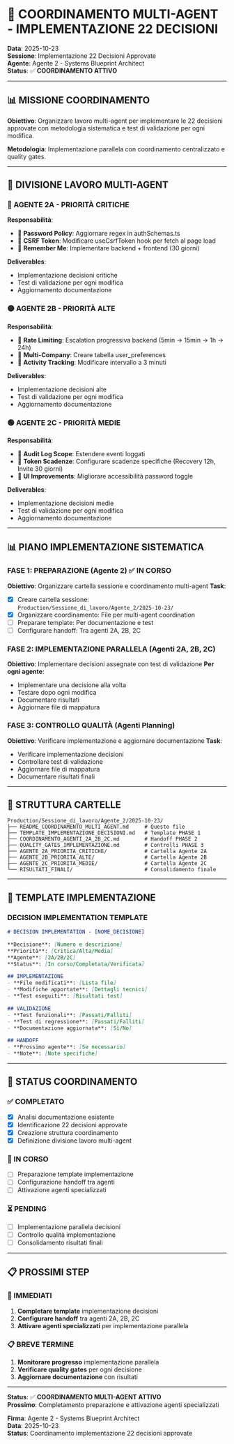 # 🎯 COORDINAMENTO MULTI-AGENT - IMPLEMENTAZIONE 22 DECISIONI

**Data**: 2025-10-23  
**Sessione**: Implementazione 22 Decisioni Approvate  
**Agente**: Agente 2 - Systems Blueprint Architect  
**Status**: ✅ **COORDINAMENTO ATTIVO**  

---

## 📊 MISSIONE COORDINAMENTO

**Obiettivo**: Organizzare lavoro multi-agent per implementare le 22 decisioni approvate con metodologia sistematica e test di validazione per ogni modifica.

**Metodologia**: Implementazione parallela con coordinamento centralizzato e quality gates.

---

## 🎯 DIVISIONE LAVORO MULTI-AGENT

### **🔴 AGENTE 2A - PRIORITÀ CRITICHE**
**Responsabilità**:
- 🎯 **Password Policy**: Aggiornare regex in authSchemas.ts
- 🎯 **CSRF Token**: Modificare useCsrfToken hook per fetch al page load
- 🎯 **Remember Me**: Implementare backend + frontend (30 giorni)

**Deliverables**:
- Implementazione decisioni critiche
- Test di validazione per ogni modifica
- Aggiornamento documentazione

### **🟡 AGENTE 2B - PRIORITÀ ALTE**
**Responsabilità**:
- 🎯 **Rate Limiting**: Escalation progressiva backend (5min → 15min → 1h → 24h)
- 🎯 **Multi-Company**: Creare tabella user_preferences
- 🎯 **Activity Tracking**: Modificare intervallo a 3 minuti

**Deliverables**:
- Implementazione decisioni alte
- Test di validazione per ogni modifica
- Aggiornamento documentazione

### **🟢 AGENTE 2C - PRIORITÀ MEDIE**
**Responsabilità**:
- 🎯 **Audit Log Scope**: Estendere eventi loggati
- 🎯 **Token Scadenze**: Configurare scadenze specifiche (Recovery 12h, Invite 30 giorni)
- 🎯 **UI Improvements**: Migliorare accessibilità password toggle

**Deliverables**:
- Implementazione decisioni medie
- Test di validazione per ogni modifica
- Aggiornamento documentazione

---

## 📊 PIANO IMPLEMENTAZIONE SISTEMATICA

### **FASE 1: PREPARAZIONE (Agente 2)** ✅ IN CORSO
**Obiettivo**: Organizzare cartella sessione e coordinamento multi-agent
**Task**:
- [x] Creare cartella sessione: `Production/Sessione_di_lavoro/Agente_2/2025-10-23/`
- [x] Organizzare coordinamento: File per multi-agent coordination
- [ ] Preparare template: Per documentazione e test
- [ ] Configurare handoff: Tra agenti 2A, 2B, 2C

### **FASE 2: IMPLEMENTAZIONE PARALLELA (Agenti 2A, 2B, 2C)**
**Obiettivo**: Implementare decisioni assegnate con test di validazione
**Per ogni agente**:
- Implementare una decisione alla volta
- Testare dopo ogni modifica
- Documentare risultati
- Aggiornare file di mappatura

### **FASE 3: CONTROLLO QUALITÀ (Agenti Planning)**
**Obiettivo**: Verificare implementazione e aggiornare documentazione
**Task**:
- Verificare implementazione decisioni
- Controllare test di validazione
- Aggiornare file di mappatura
- Documentare risultati finali

---

## 📁 STRUTTURA CARTELLE

```
Production/Sessione_di_lavoro/Agente_2/2025-10-23/
├── README_COORDINAMENTO_MULTI_AGENT.md     # Questo file
├── TEMPLATE_IMPLEMENTAZIONE_DECISIONI.md   # Template PHASE 1
├── COORDINAMENTO_AGENTI_2A_2B_2C.md        # Handoff PHASE 2
├── QUALITY_GATES_IMPLEMENTAZIONE.md        # Controlli PHASE 3
├── AGENTE_2A_PRIORITA_CRITICHE/            # Cartella Agente 2A
├── AGENTE_2B_PRIORITA_ALTE/                # Cartella Agente 2B
├── AGENTE_2C_PRIORITA_MEDIE/               # Cartella Agente 2C
└── RISULTATI_FINALI/                       # Consolidamento finale
```

---

## 🎯 TEMPLATE IMPLEMENTAZIONE

### **DECISION IMPLEMENTATION TEMPLATE**
```markdown
# DECISION IMPLEMENTATION - [NOME_DECISIONE]

**Decisione**: [Numero e descrizione]
**Priorità**: [Critica/Alta/Media]
**Agente**: [2A/2B/2C]
**Status**: [In corso/Completata/Verificata]

## IMPLEMENTAZIONE
- **File modificati**: [Lista file]
- **Modifiche apportate**: [Dettagli tecnici]
- **Test eseguiti**: [Risultati test]

## VALIDAZIONE
- **Test funzionali**: [Passati/Falliti]
- **Test di regressione**: [Passati/Falliti]
- **Documentazione aggiornata**: [Sì/No]

## HANDOFF
- **Prossimo agente**: [Se necessario]
- **Note**: [Note specifiche]
```

---

## 🚀 STATUS COORDINAMENTO

### **✅ COMPLETATO**
- [x] Analisi documentazione esistente
- [x] Identificazione 22 decisioni approvate
- [x] Creazione struttura coordinamento
- [x] Definizione divisione lavoro multi-agent

### **🔄 IN CORSO**
- [ ] Preparazione template implementazione
- [ ] Configurazione handoff tra agenti
- [ ] Attivazione agenti specializzati

### **⏳ PENDING**
- [ ] Implementazione parallela decisioni
- [ ] Controllo qualità implementazione
- [ ] Consolidamento risultati finali

---

## 📋 PROSSIMI STEP

### **🚀 IMMEDIATI**
1. **Completare template** implementazione decisioni
2. **Configurare handoff** tra agenti 2A, 2B, 2C
3. **Attivare agenti specializzati** per implementazione parallela

### **📋 BREVE TERMINE**
1. **Monitorare progresso** implementazione parallela
2. **Verificare quality gates** per ogni decisione
3. **Aggiornare documentazione** con risultati

---

**Status**: ✅ **COORDINAMENTO MULTI-AGENT ATTIVO**  
**Prossimo**: Completamento preparazione e attivazione agenti specializzati

**Firma**: Agente 2 - Systems Blueprint Architect  
**Data**: 2025-10-23  
**Status**: Coordinamento implementazione 22 decisioni approvate
